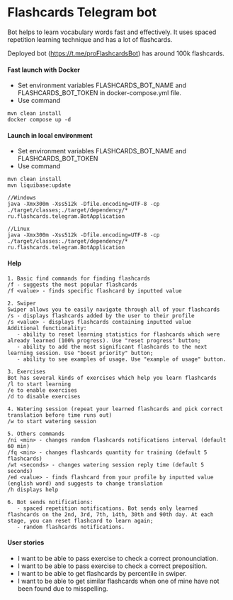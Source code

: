 # Flashcards Telegram bot
Bot helps to learn vocabulary words fast and effectively. It uses spaced repetition learning technique and has a lot of flashcards.

Deployed bot (https://t.me/proFlashcardsBot) has around 100k flashcards.


#### Fast launch with Docker 
- Set environment variables FLASHCARDS_BOT_NAME and FLASHCARDS_BOT_TOKEN in docker-compose.yml file.
- Use command
```
mvn clean install
docker compose up -d
```

#### Launch in local environment  
- Set environment variables FLASHCARDS_BOT_NAME and FLASHCARDS_BOT_TOKEN
- Use command
```
mvn clean install
mvn liquibase:update

//Windows
java -Xmx300m -Xss512k -Dfile.encoding=UTF-8 -cp ./target/classes;./target/dependency/* ru.flashcards.telegram.BotApplication

//Linux
java -Xmx300m -Xss512k -Dfile.encoding=UTF-8 -cp ./target/classes:./target/dependency/* ru.flashcards.telegram.BotApplication
```

#### Help
```
1. Basic find commands for finding flashcards
/f - suggests the most popular flashcards
/f <value> - finds specific flashcard by inputted value

2. Swiper
Swiper allows you to easily navigate through all of your flashcards
/s - displays flashcards added by the user to their profile
/s <value> - displays flashcards containing inputted value
Additional functionality:
   - ability to reset learning statistics for flashcards which were already learned (100% progress). Use "reset progress" button;
   - ability to add the most significant flashcards to the next learning session. Use "boost priority" button;
   - ability to see examples of usage. Use "example of usage" button.

3. Exercises
Bot has several kinds of exercises which help you learn flashcards
/l to start learning
/e to enable exercises 
/d to disable exercises

4. Watering session (repeat your learned flashcards and pick correct translation before time runs out)
/w to start watering session

5. Others commands
/ni <min> - changes random flashcards notifications interval (default 60 min) 
/fq <min> - changes flashcards quantity for training (default 5 flashcards)
/wt <seconds> - changes watering session reply time (default 5 seconds)
/ed <value> - finds flashcard from your profile by inputted value (english word) and suggests to change translation
/h displays help

6. Bot sends notifications:
   - spaced repetition notifications. Bot sends only learned flashcards on the 2nd, 3rd, 7th, 14th, 30th and 90th day. At each stage, you can reset flashcard to learn again;
   - random flashcards notifications.
```

#### User stories
  
- I want to be able to pass exercise to check a correct pronounciation.
- I want to be able to pass exercise to check a correct preposition.
- I want to be able to get flashcards by percentile in swiper.
- I want to be able to get similar flashcards when one of mine have not been found due to misspelling.  

 
  
   

